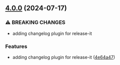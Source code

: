 

## [4.0.0](https://github.com/zohaib-shah/express-ts-docker-starter/compare/3.0.2...4.0.0) (2024-07-17)


### ⚠ BREAKING CHANGES

* adding changelog plugin for release-it

### Features

* adding changelog plugin for release-it ([4e64a47](https://github.com/zohaib-shah/express-ts-docker-starter/commit/4e64a4790faef3e0d85070e3aedd99e649fcfd7d))
